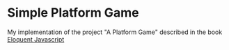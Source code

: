 # Simple Platform Game

My implementation of the project "A Platform Game" described in the book  [Eloquent Javascript](https://eloquentjavascript.net/16_game.html)

